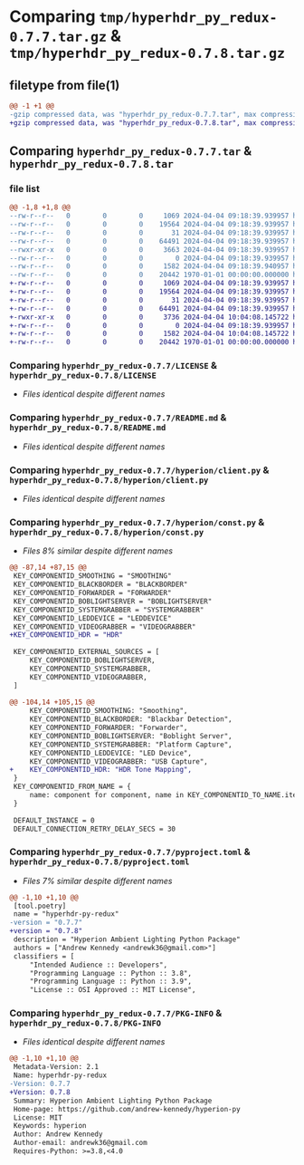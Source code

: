 # Comparing `tmp/hyperhdr_py_redux-0.7.7.tar.gz` & `tmp/hyperhdr_py_redux-0.7.8.tar.gz`

## filetype from file(1)

```diff
@@ -1 +1 @@
-gzip compressed data, was "hyperhdr_py_redux-0.7.7.tar", max compression
+gzip compressed data, was "hyperhdr_py_redux-0.7.8.tar", max compression
```

## Comparing `hyperhdr_py_redux-0.7.7.tar` & `hyperhdr_py_redux-0.7.8.tar`

### file list

```diff
@@ -1,8 +1,8 @@
--rw-r--r--   0        0        0     1069 2024-04-04 09:18:39.939957 hyperhdr_py_redux-0.7.7/LICENSE
--rw-r--r--   0        0        0    19564 2024-04-04 09:18:39.939957 hyperhdr_py_redux-0.7.7/README.md
--rw-r--r--   0        0        0       31 2024-04-04 09:18:39.939957 hyperhdr_py_redux-0.7.7/hyperion/__init__.py
--rw-r--r--   0        0        0    64491 2024-04-04 09:18:39.939957 hyperhdr_py_redux-0.7.7/hyperion/client.py
--rwxr-xr-x   0        0        0     3663 2024-04-04 09:18:39.939957 hyperhdr_py_redux-0.7.7/hyperion/const.py
--rw-r--r--   0        0        0        0 2024-04-04 09:18:39.939957 hyperhdr_py_redux-0.7.7/hyperion/py.typed
--rw-r--r--   0        0        0     1582 2024-04-04 09:18:39.940957 hyperhdr_py_redux-0.7.7/pyproject.toml
--rw-r--r--   0        0        0    20442 1970-01-01 00:00:00.000000 hyperhdr_py_redux-0.7.7/PKG-INFO
+-rw-r--r--   0        0        0     1069 2024-04-04 09:18:39.939957 hyperhdr_py_redux-0.7.8/LICENSE
+-rw-r--r--   0        0        0    19564 2024-04-04 09:18:39.939957 hyperhdr_py_redux-0.7.8/README.md
+-rw-r--r--   0        0        0       31 2024-04-04 09:18:39.939957 hyperhdr_py_redux-0.7.8/hyperion/__init__.py
+-rw-r--r--   0        0        0    64491 2024-04-04 09:18:39.939957 hyperhdr_py_redux-0.7.8/hyperion/client.py
+-rwxr-xr-x   0        0        0     3736 2024-04-04 10:04:08.145722 hyperhdr_py_redux-0.7.8/hyperion/const.py
+-rw-r--r--   0        0        0        0 2024-04-04 09:18:39.939957 hyperhdr_py_redux-0.7.8/hyperion/py.typed
+-rw-r--r--   0        0        0     1582 2024-04-04 10:04:08.145722 hyperhdr_py_redux-0.7.8/pyproject.toml
+-rw-r--r--   0        0        0    20442 1970-01-01 00:00:00.000000 hyperhdr_py_redux-0.7.8/PKG-INFO
```

### Comparing `hyperhdr_py_redux-0.7.7/LICENSE` & `hyperhdr_py_redux-0.7.8/LICENSE`

 * *Files identical despite different names*

### Comparing `hyperhdr_py_redux-0.7.7/README.md` & `hyperhdr_py_redux-0.7.8/README.md`

 * *Files identical despite different names*

### Comparing `hyperhdr_py_redux-0.7.7/hyperion/client.py` & `hyperhdr_py_redux-0.7.8/hyperion/client.py`

 * *Files identical despite different names*

### Comparing `hyperhdr_py_redux-0.7.7/hyperion/const.py` & `hyperhdr_py_redux-0.7.8/hyperion/const.py`

 * *Files 8% similar despite different names*

```diff
@@ -87,14 +87,15 @@
 KEY_COMPONENTID_SMOOTHING = "SMOOTHING"
 KEY_COMPONENTID_BLACKBORDER = "BLACKBORDER"
 KEY_COMPONENTID_FORWARDER = "FORWARDER"
 KEY_COMPONENTID_BOBLIGHTSERVER = "BOBLIGHTSERVER"
 KEY_COMPONENTID_SYSTEMGRABBER = "SYSTEMGRABBER"
 KEY_COMPONENTID_LEDDEVICE = "LEDDEVICE"
 KEY_COMPONENTID_VIDEOGRABBER = "VIDEOGRABBER"
+KEY_COMPONENTID_HDR = "HDR"
 
 KEY_COMPONENTID_EXTERNAL_SOURCES = [
     KEY_COMPONENTID_BOBLIGHTSERVER,
     KEY_COMPONENTID_SYSTEMGRABBER,
     KEY_COMPONENTID_VIDEOGRABBER,
 ]
 
@@ -104,14 +105,15 @@
     KEY_COMPONENTID_SMOOTHING: "Smoothing",
     KEY_COMPONENTID_BLACKBORDER: "Blackbar Detection",
     KEY_COMPONENTID_FORWARDER: "Forwarder",
     KEY_COMPONENTID_BOBLIGHTSERVER: "Boblight Server",
     KEY_COMPONENTID_SYSTEMGRABBER: "Platform Capture",
     KEY_COMPONENTID_LEDDEVICE: "LED Device",
     KEY_COMPONENTID_VIDEOGRABBER: "USB Capture",
+    KEY_COMPONENTID_HDR: "HDR Tone Mapping",
 }
 KEY_COMPONENTID_FROM_NAME = {
     name: component for component, name in KEY_COMPONENTID_TO_NAME.items()
 }
 
 DEFAULT_INSTANCE = 0
 DEFAULT_CONNECTION_RETRY_DELAY_SECS = 30
```

### Comparing `hyperhdr_py_redux-0.7.7/pyproject.toml` & `hyperhdr_py_redux-0.7.8/pyproject.toml`

 * *Files 7% similar despite different names*

```diff
@@ -1,10 +1,10 @@
 [tool.poetry]
 name = "hyperhdr-py-redux"
-version = "0.7.7"
+version = "0.7.8"
 description = "Hyperion Ambient Lighting Python Package"
 authors = ["Andrew Kennedy <andrewk36@gmail.com>"]
 classifiers = [
     "Intended Audience :: Developers",
     "Programming Language :: Python :: 3.8",
     "Programming Language :: Python :: 3.9",
     "License :: OSI Approved :: MIT License",
```

### Comparing `hyperhdr_py_redux-0.7.7/PKG-INFO` & `hyperhdr_py_redux-0.7.8/PKG-INFO`

 * *Files identical despite different names*

```diff
@@ -1,10 +1,10 @@
 Metadata-Version: 2.1
 Name: hyperhdr-py-redux
-Version: 0.7.7
+Version: 0.7.8
 Summary: Hyperion Ambient Lighting Python Package
 Home-page: https://github.com/andrew-kennedy/hyperion-py
 License: MIT
 Keywords: hyperion
 Author: Andrew Kennedy
 Author-email: andrewk36@gmail.com
 Requires-Python: >=3.8,<4.0
```

